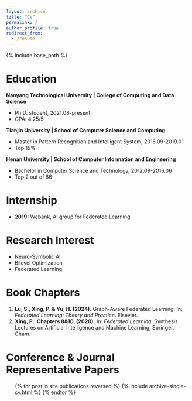 ```yaml
---
layout: archive
title: "CV"
permalink: /
author_profile: true
redirect_from:
  - /resume
---
```


{% include base_path %}


Education
======

**Nanyang Technological University | College of Computing and Data Science**  
- Ph.D. student, 2021.08-present  
- GPA: 4.25/5

**Tianjin University | School of Computer Science and Computing**  
- Master in Pattern Recognition and Intelligent System, 2016.09-2019.01  
- Top 15%

**Henan University | School of Computer Information and Engineering**  
- Bachelor in Computer Science and Technology, 2012.09-2016.06  
- Top 2 out of 86

Internship
======

- **2019:** Webank, AI group for Federated Learning

Research Interest
======

- Neuro-Symbolic AI
- Bilevel Optimization
- Federated Learning

Book Chapters
======

1. **Lu, S., Xing, P. & Yu, H. (2024).** Graph-Aware Federated Learning. In: *Federated Learning: Theory and Practice*. Elsevier.
2. **Xing, P., Chapters 8&10, (2020).** In: *Federated Learning*. Synthesis Lectures on Artificial Intelligence and Machine Learning, Springer, Cham.

[//]: # (## Conference & Journal Representative Papers)

[//]: # ()
[//]: # (- **Federated Neuro-Symbolic Learning** &#40;First Author&#41;  )

[//]: # (  - ICML2024 by NTU & IBM  )

[//]: # (  - First framework addressing neuro-symbolic heterogeneity in federated learning  )

[//]: # (  - First formalization of distribution-coupled bilevel optimization to federated learning  )

[//]: # (  - First theoretical proposal of a factorizable federated VEM algorithm)

[//]: # ()
[//]: # (- **BiG-Fed: Bilevel Optimization Enhanced Graph-Aided Federated Learning** &#40;First Author&#41;  )

[//]: # (  - *IEEE Transactions on Big Data*, 2022 by NTU, IBM & JD  )

[//]: # (  - First to leverage a global structure graph among federated learning client nodes  )

[//]: # (  - First one-to-many bilevel optimization technique addressing nested tasks in server and clients  )

[//]: # (  - Theoretical analysis of convergence guarantees)

Conference & Journal Representative Papers
======
  <ul>{% for post in site.publications reversed %}
    {% include archive-single-cv.html %}
  {% endfor %}</ul>
  


